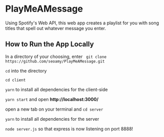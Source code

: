 # PlayMeAMessage
Using Spotify's Web API, this web app creates a playlist for you with song titles that spell out whatever message you enter.

## How to Run the App Locally
In a directory of your choosing, enter ``` git clone https://github.com/seoamy/PlayMeAMessage.git```

```cd``` into the directory

``` cd client ```

``` yarn ``` to install all dependencies for the client-side

``` yarn start ``` and open **http://localhost:3000/**

open a new tab on your terminal and ``` cd server ```

``` yarn ``` to install all dependencies for the server

``` node server.js ``` so that express is now listening on port 8888!
